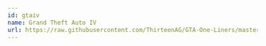 ```yaml
---
id: gtaiv
name: Grand Theft Auto IV
url: https://raw.githubusercontent.com/ThirteenAG/GTA-One-Liners/master/plugins/data/text/GTAIV.json
---
```

